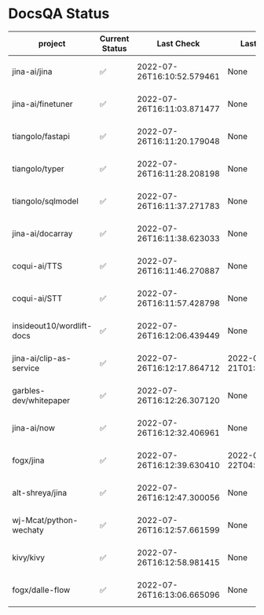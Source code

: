 # DocsQA Status

|         project         |Current Status|        Last Check        |      Last Downtime       |                      % Uptime                      |
|-------------------------|--------------|--------------------------|--------------------------|----------------------------------------------------|
|jina-ai/jina             |✅            |2022-07-26T16:10:52.579461|None                      |100.0 (since 2022-07-20 17:11:38.421227)            |
|jina-ai/finetuner        |✅            |2022-07-26T16:11:03.871477|None                      |100.0 (since 2022-07-20 17:11:38.421227)            |
|tiangolo/fastapi         |✅            |2022-07-26T16:11:20.179048|None                      |100.0 (since 2022-07-20 17:11:38.421227)            |
|tiangolo/typer           |✅            |2022-07-26T16:11:28.208198|None                      |100.0 (since 2022-07-20 17:11:38.421227)            |
|tiangolo/sqlmodel        |✅            |2022-07-26T16:11:37.271783|None                      |100.0 (since 2022-07-20 17:11:38.421227)            |
|jina-ai/docarray         |✅            |2022-07-26T16:11:38.623033|None                      |100.0 (since 2022-07-20 17:11:38.421227)            |
|coqui-ai/TTS             |✅            |2022-07-26T16:11:46.270887|None                      |100.0 (since 2022-07-20 17:11:38.421227)            |
|coqui-ai/STT             |✅            |2022-07-26T16:11:57.428798|None                      |100.0 (since 2022-07-20 17:11:38.421227)            |
|insideout10/wordlift-docs|✅            |2022-07-26T16:12:06.439449|None                      |100.0 (since 2022-07-20 17:11:38.421227)            |
|jina-ai/clip-as-service  |✅            |2022-07-26T16:12:17.864712|2022-07-21T01:43:26.228623|62.93050374823453 (since 2022-07-20 17:11:38.421227)|
|garbles-dev/whitepaper   |✅            |2022-07-26T16:12:26.307120|None                      |100.0 (since 2022-07-22 05:15:25.212266)            |
|jina-ai/now              |✅            |2022-07-26T16:12:32.406961|None                      |100.0 (since 2022-07-20 17:11:38.421227)            |
|fogx/jina                |✅            |2022-07-26T16:12:39.630410|2022-07-22T04:27:22.362299|96.81273457959716 (since 2022-07-20 17:11:38.421227)|
|alt-shreya/jina          |✅            |2022-07-26T16:12:47.300056|None                      |100.0 (since 2022-07-20 17:11:38.421227)            |
|wj-Mcat/python-wechaty   |✅            |2022-07-26T16:12:57.661599|None                      |100.0 (since 2022-07-20 17:11:38.421227)            |
|kivy/kivy                |✅            |2022-07-26T16:12:58.981415|None                      |100.0 (since 2022-07-20 17:11:38.421227)            |
|fogx/dalle-flow          |✅            |2022-07-26T16:13:06.665096|None                      |100.0 (since 2022-07-20 17:11:38.421227)            |
